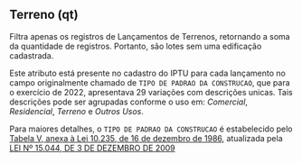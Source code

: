 ## Terreno (qt)

Filtra apenas os registros de Lançamentos de Terrenos, retornando a soma da quantidade de registros. Portanto, são lotes sem uma edificação cadastrada.

Este atributo está presente no cadastro do IPTU para cada lançamento no campo originalmente chamado de `TIPO DE PADRAO DA CONSTRUCAO`, que para o exercício de 2022, apresentava 29 variações com descrições unicas. Tais descrições pode ser agrupadas conforme o uso em: _Comercial_, _Residencial_, _Terreno_ e _Outros Usos_.

Para maiores detalhes, o `TIPO DE PADRAO DA CONSTRUCAO` é estabelecido pelo [Tabela V, anexa à Lei 10.235, de 16 de dezembro de 1986](https://legislacao.prefeitura.sp.gov.br/leis/lei-10235-de-16-de-dezembro-de-1986), atualizada pela [LEI Nº 15.044, DE 3 DE DEZEMBRO DE 2009](https://www.prefeitura.sp.gov.br/cidade/secretarias/upload/arquivos/secretarias/financas/legislacao/Lei-15044-2009.pdf)